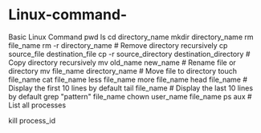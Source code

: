 # Linux-command-
Basic Linux Command
pwd
ls
cd directory_name
mkdir directory_name
rm file_name
rm -r directory_name  # Remove directory recursively
cp source_file destination_file
cp -r source_directory destination_directory  # Copy directory recursively
mv old_name new_name  # Rename file or directory
mv file_name directory_name  # Move file to directory
touch file_name
cat file_name
less file_name
more file_name
head file_name  # Display the first 10 lines by default
tail file_name  # Display the last 10 lines by default
grep "pattern" file_name
chown user_name file_name
ps aux  # List all processes

kill process_id
